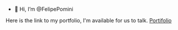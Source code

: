 - 👋 Hi, I’m @FelipePomini

Here is the link to my portfolio, I'm available for us to talk.
[Portifolio](https://felipepominilima.wixsite.com/felipe-pomini)

<!---
FelipePomini/FelipePomini is a ✨ special ✨ repository because its `README.md` (this file) appears on your GitHub profile.
You can click the Preview link to take a look at your changes.
--->
